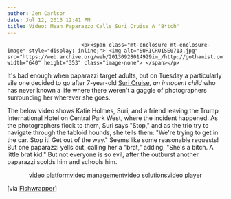 ```yaml
---
author: Jen Carlson
date: Jul 12, 2013 12:41 PM
title: Video: Mean Paparazzo Calls Suri Cruise A "B*tch"
---
```



                            
                            
                            
                            <p><span class="mt-enclosure mt-enclosure-image" style="display: inline;"> <img alt="SURICRUISE0713.jpg" src="https://web.archive.org/web/20130928014929im_/http://gothamist.com/attachments/arts_jen/SURICRUISE0713.jpg" width="640" height="353" class="image-none"> </span></p>

<p>It&apos;s bad enough when paparazzi target adults, but on Tuesday a particularly vile one decided to go after 7-year-old <a href="https://web.archive.org/web/20130928014929/http://gothamist.com/tags/suricruise">Suri Cruise</a>, <em>an innocent child</em> who has never known a life where there weren&apos;t a gaggle of photographers surrounding her wherever she goes. </p>

<p>The below video shows Katie Holmes, Suri, and a friend leaving the Trump International Hotel on Central Park West, where the incident happened. As the photographers flock to them, Suri says &quot;Stop,&quot; and as the trio try to navigate through the tabloid hounds, she tells them: &quot;We&apos;re trying to get in the car. Stop it! Get out of the way.&quot; Seems like some reasonable requests! But one paparazzi yells out, calling her a &quot;brat,&quot; adding, &quot;She&apos;s a bitch. A little brat kid.&quot; But not everyone is so evil, after the outburst another paparazzi scolds him and schools him.</p>

<center><img style="visibility:hidden;width:0px;height:0px;" border="0" width="0" height="0" src="https://web.archive.org/web/20130928014929im_/http://c.gigcount.com/wildfire/IMP/CXNID=2000002.11NXC/bT*xJmx*PTEzNzM2NDM1MzI4MTgmcHQ9MTM3MzY*MzUzNDc5OSZwPSZkPSZnPTImbz1kYzQ2MWQ5ZTk*MmY*ZTkwYTcyZTE3MjNm/ZWQ2Y2ZlMCZvZj*w.gif"><object name="kaltura_player_1373643532" id="kaltura_player_1373643532" type="application/x-shockwave-flash" allowscriptaccess="always" allownetworking="all" allowfullscreen="true" height="410" width="640" data="https://web.archive.org/web/20130928014929im_/http://cdnapi.kaltura.com/index.php/kwidget/wid/1_tp07nltg/uiconf_id/14239192"><param name="allowScriptAccess" value="always"><param name="allowNetworking" value="all"><param name="allowFullScreen" value="true"><param name="bgcolor" value="#000000"><param name="movie" value="http://cdnapi.kaltura.com/index.php/kwidget/wid/1_tp07nltg/uiconf_id/14239192"><param name="flashVars" value=""><a href="https://web.archive.org/web/20130928014929/http://corp.kaltura.com/">video platform</a><a href="https://web.archive.org/web/20130928014929/http://corp.kaltura.com/video_platform/video_management">video management</a><a href="https://web.archive.org/web/20130928014929/http://corp.kaltura.com/solutions/video_solution">video solutions</a><a href="https://web.archive.org/web/20130928014929/http://corp.kaltura.com/video_platform/video_publishing">video player</a></object></center>

<p>[via <a href="https://web.archive.org/web/20130928014929/http://www.fishwrapper.com/post/2013/07/10/come-watch-suri-cruise-be-the-sassiest-little-diva-there-ever-was/">Fishwrapper</a>]</p>
                            
                            
                            